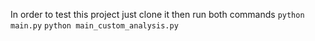 In order to test this project just clone it then run both commands 
``` python main.py ``` 
``` python main_custom_analysis.py ``` 